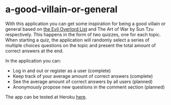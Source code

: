 # a-good-villain-or-general
With this application you can get some inspiration for being a good villain or general based on [the Evil Overlord List](https://www.google.com/search?client=firefox-b-d&q=evil+overlord+list) and The Art of War by Sun Tzu respectively. This happens in the form of two quizzes, one for each topic. When starting a quiz, the application will randomly select a series of multiple choices questions on the topic and present the total amount of correct answers at the end.

In the application you can:

* Log in and out or register as a user (complete)
* Keep track of your average amount of correct answers (complete)
* See the average amount of correct answers by all users (planned)
* Anonymously propose new questions in the comment section (planned)

The app can be tested at Heroku [here](https://vogjat.herokuapp.com/start).
